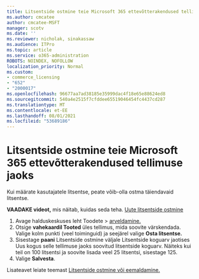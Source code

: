 ```yaml
---
title: Litsentside ostmine teie Microsoft 365 ettevõtterakendused tellimuse jaoks
ms.author: cmcatee
author: cmcatee-MSFT
manager: scotv
ms.date: ''
ms.reviewer: nicholak, sinakassaw
ms.audience: ITPro
ms.topic: article
ms.service: o365-administration
ROBOTS: NOINDEX, NOFOLLOW
localization_priority: Normal
ms.custom:
- commerce_licensing
- "652"
- "2000017"
ms.openlocfilehash: 96677aa7ad38185e35999dac4f18e65e88624ed8
ms.sourcegitcommit: 540a4e2515f7cfddee65519046454fc4437cd287
ms.translationtype: MT
ms.contentlocale: et-EE
ms.lasthandoff: 08/01/2021
ms.locfileid: "53689186"
---
```

# <a name="how-to-buy-licenses-for-your-microsoft-365-apps-for-business-subscription"></a>Litsentside ostmine teie Microsoft 365 ettevõtterakendused tellimuse jaoks

Kui määrate kasutajatele litsentse, peate võib-olla ostma täiendavaid litsentse.

**VAADAKE videot,** mis näitab, kuidas seda teha. [Uute litsentside ostmine](https://go.microsoft.com/fwlink/p/?linkid=2154857)
  
1. Avage halduskeskuses leht Toodete  >  [arveldamine.](https://go.microsoft.com/fwlink/p/?linkid=842054)
2. Otsige **vahekaardil Tooted** üles tellimus, mida soovite värskendada. Valige kolm punkti (veel toiminguid) ja seejärel valige **Osta litsentse.**
3. Sisestage **paani** Litsentside  ostmine väljale  Litsentside koguarv jaotises Uus kogus selle tellimuse jaoks soovitud litsentside koguarv. Näiteks kui teil on 100 litsentsi ja soovite lisada veel 25 litsentsi, sisestage 125.
4. Valige **Salvesta**.

Lisateavet leiate teemast [Litsentside ostmine või eemaldamine.](/microsoft-365/commerce/licenses/buy-licenses)